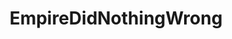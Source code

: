 ---
title: EmpireDidNothingWrong
crosslinks:
- StarWars
- PrequelMemes
- place
- AskScienceFiction
- alternativeart
- TR8R
- FanTheories
- pics
- the_darth
- Stellaris
- the_sheev
- ProductPorn
- AskReddit
- HailCorporate
- FlashTV
- whowouldwin
- theydidthemath
- SequelMemes
---